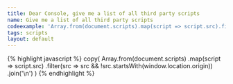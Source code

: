 ```yaml
---
title: Dear Console, give me a list of all third party scripts
name: Give me a list of all third party scripts
codeexample: 'Array.from(document.scripts).map(script => script.src).filter(src => src && src.startsWith(window.location.origin))'
tags: scripts
layout: default
---
```


{% highlight javascript %}
copy(
  Array.from(document.scripts)
       .map(script => script.src)
       .filter(src => src && !src.startsWith(window.location.origin))
       .join('\n')
 )
{% endhighlight %}

